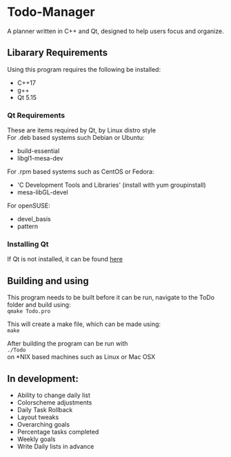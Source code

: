 # Todo-Manager
A planner written in C++ and Qt, designed to help users focus and organize. 

## Libarary Requirements 
Using this program requires the following be installed:
* C++17
* g++
* Qt 5.15

### Qt Requirements
These are items required by Qt, by Linux distro style </br>
For .deb based systems such Debian or Ubuntu:
* build-essential 
* libgl1-mesa-dev

For .rpm based systems such as CentOS or Fedora:
* 'C Development Tools and Libraries' (install with yum groupinstall)
* mesa-libGL-devel

For openSUSE:
* devel_basis
* pattern 

### Installing Qt
If Qt is not installed, it can be found [here](https://doc.qt.io/qt-5/gettingstarted.html) </br>

## Building and using
This program needs to be built before it can be run, navigate to the ToDo folder and
build using: </br>
`qmake Todo.pro` </br>

This will create a make file, which can be made using: </br>
`make`

After building the program can be run with </br>
`./Todo` </br>
on *NIX based machines such as Linux or Mac OSX

## In development:
* Ability to change daily list
* Colorscheme adjustments
* Daily Task Rollback
* Layout tweaks
* Overarching goals
* Percentage tasks completed
* Weekly goals
* Write Daily lists in advance
